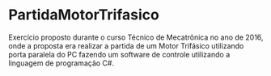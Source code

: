 # PartidaMotorTrifasico
Exercício proposto durante o curso Técnico de Mecatrônica no ano de 2016, onde a proposta era realizar a partida de um Motor Trifásico utilizando porta paralela do PC fazendo
um software de controle utilizando a linguagem de programação C#.
